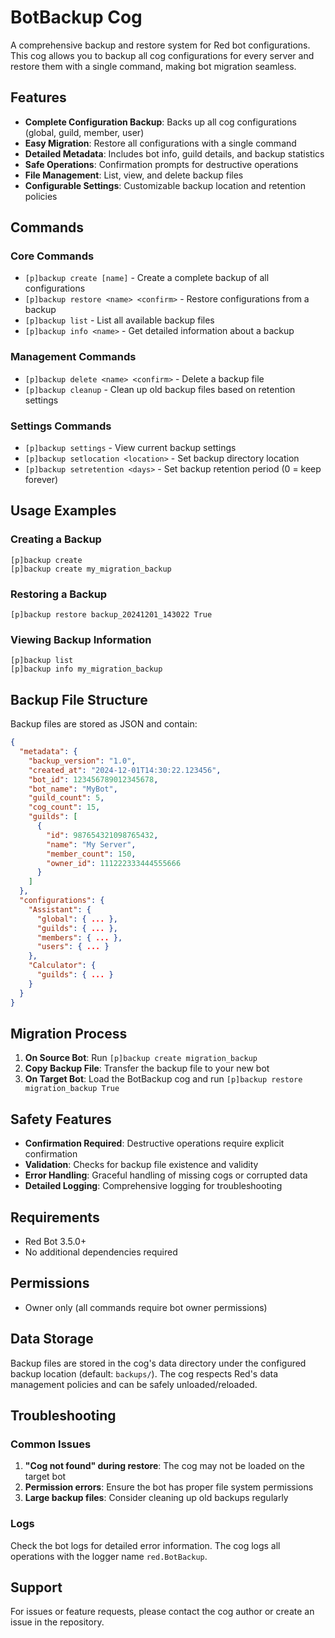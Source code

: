 # BotBackup Cog

A comprehensive backup and restore system for Red bot configurations. This cog allows you to backup all cog configurations for every server and restore them with a single command, making bot migration seamless.

## Features

- **Complete Configuration Backup**: Backs up all cog configurations (global, guild, member, user)
- **Easy Migration**: Restore all configurations with a single command
- **Detailed Metadata**: Includes bot info, guild details, and backup statistics
- **Safe Operations**: Confirmation prompts for destructive operations
- **File Management**: List, view, and delete backup files
- **Configurable Settings**: Customizable backup location and retention policies

## Commands

### Core Commands

- `[p]backup create [name]` - Create a complete backup of all configurations
- `[p]backup restore <name> <confirm>` - Restore configurations from a backup
- `[p]backup list` - List all available backup files
- `[p]backup info <name>` - Get detailed information about a backup

### Management Commands

- `[p]backup delete <name> <confirm>` - Delete a backup file
- `[p]backup cleanup` - Clean up old backup files based on retention settings

### Settings Commands

- `[p]backup settings` - View current backup settings
- `[p]backup setlocation <location>` - Set backup directory location
- `[p]backup setretention <days>` - Set backup retention period (0 = keep forever)

## Usage Examples

### Creating a Backup

```
[p]backup create
[p]backup create my_migration_backup
```

### Restoring a Backup

```
[p]backup restore backup_20241201_143022 True
```

### Viewing Backup Information

```
[p]backup list
[p]backup info my_migration_backup
```

## Backup File Structure

Backup files are stored as JSON and contain:

```json
{
  "metadata": {
    "backup_version": "1.0",
    "created_at": "2024-12-01T14:30:22.123456",
    "bot_id": 123456789012345678,
    "bot_name": "MyBot",
    "guild_count": 5,
    "cog_count": 15,
    "guilds": [
      {
        "id": 987654321098765432,
        "name": "My Server",
        "member_count": 150,
        "owner_id": 111222333444555666
      }
    ]
  },
  "configurations": {
    "Assistant": {
      "global": { ... },
      "guilds": { ... },
      "members": { ... },
      "users": { ... }
    },
    "Calculator": {
      "guilds": { ... }
    }
  }
}
```

## Migration Process

1. **On Source Bot**: Run `[p]backup create migration_backup`
2. **Copy Backup File**: Transfer the backup file to your new bot
3. **On Target Bot**: Load the BotBackup cog and run `[p]backup restore migration_backup True`

## Safety Features

- **Confirmation Required**: Destructive operations require explicit confirmation
- **Validation**: Checks for backup file existence and validity
- **Error Handling**: Graceful handling of missing cogs or corrupted data
- **Detailed Logging**: Comprehensive logging for troubleshooting

## Requirements

- Red Bot 3.5.0+
- No additional dependencies required

## Permissions

- Owner only (all commands require bot owner permissions)

## Data Storage

Backup files are stored in the cog's data directory under the configured backup location (default: `backups/`). The cog respects Red's data management policies and can be safely unloaded/reloaded.

## Troubleshooting

### Common Issues

1. **"Cog not found" during restore**: The cog may not be loaded on the target bot
2. **Permission errors**: Ensure the bot has proper file system permissions
3. **Large backup files**: Consider cleaning up old backups regularly

### Logs

Check the bot logs for detailed error information. The cog logs all operations with the logger name `red.BotBackup`.

## Support

For issues or feature requests, please contact the cog author or create an issue in the repository.
